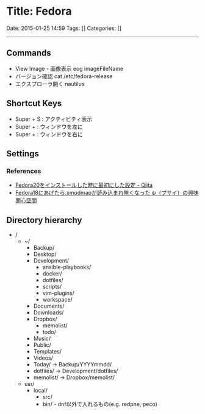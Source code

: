 # Title: Fedora

Date: 2015-01-25 14:59
Tags: []
Categories: []

---

## Commands

* View Image - 画像表示
        eog imageFileName
* バージョン確認
        cat /etc/fedora-release
* エクスプローラ開く
        nautilus

## Shortcut Keys

* Super + S       : アクティビティ表示
* Super + <Left>  : ウィンドウを左に
* Super + <Right> : ウィンドウを右に

## Settings

### References

* [Fedora20をインストールした時に最初にした設定 - Qiita](http://qiita.com/arai-wa/items/61b78796c133d0afca10)
* [Fedora18にあげたら.xmodmapが読み込まれ無くなった ψ（プサイ）の興味関心空間](http://ledyba.org/2013/03/31143117.php)

## Directory hierarchy

* /
    * ~/
        * Backup/
        * Desktop/
        * Development/
            * ansible-playbooks/
            * docker/
            * dotfiles/
            * scripts/
            * vim-plugins/
            * workspace/
        * Documents/
        * Downloads/
        * Dropbox/
            * memolist/
            * todo/
        * Music/
        * Public/
        * Templates/
        * Videos/
        * Today/ -> Backup/YYYYmmdd/
        * dotfiles/ -> Development/dotfiles/
        * memolist/ -> Dropbox/memolist/
    * usr/
        * local/
            * src/
            * bin/ - dnf以外で入れるもの(e.g. redpne, peco)

